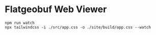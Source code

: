 # Flatgeobuf Web Viewer

```
npm run watch
npx tailwindcss -i ./src/app.css -o ./site/build/app.css --watch
```
